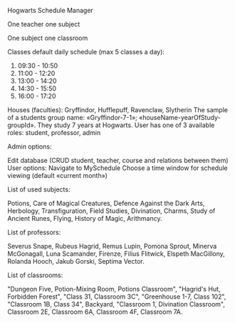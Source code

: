 

Hogwarts Schedule Manager


One teacher one subject

One subject one classroom

Classes default daily schedule (max 5 classes a day):

1. 09:30 - 10:50
2. 11:00 - 12:20
3. 13:00 - 14:20
4. 14:30 - 15:50
5. 16:00 - 17:20

Houses (faculties): Gryffindor, Hufflepuff, Ravenclaw, Slytherin
The sample of a students group name: «Gryffindor-7-1»; «houseName-yearOfStudy-groupId». They study 7 years at Hogwarts.
User has one of 3 available roles: student, professor, admin

Admin options:

Edit database (CRUD student, teacher, course and relations between them)
User options:
Navigate to MySchedule
Choose a time window for schedule viewing (default «current month»)

List of used subjects:

Potions,
Care of Magical Creatures,
Defence Against the Dark Arts,
Herbology,
Transfiguration,
Field Studies,
Divination,
Charms,
Study of Ancient Runes,
Flying,
History of Magic,
Arithmancy.

List of professors:

Severus Snape,
Rubeus Hagrid,
Remus Lupin,
Pomona Sprout,
Minerva McGonagall,
Luna Scamander,
Firenze,
Filius Flitwick,
Elspeth MacGillony,
Rolanda Hooch,
Jakub Gorski,
Septima Vector.

List of classrooms:

"Dungeon Five,
Potion-Mixing Room,
Potions Classroom",
"Hagrid's Hut,
Forbidden Forest",
"Class 31,
Classroom 3C",
"Greenhouse 1-7,
Class 102",
"Classroom 1B,
Class 34",
Backyard,
"Classroom 1,
Divination Classroom",
Classroom 2E,
Classroom 6A,
Classroom 4F,
Classroom 7A.